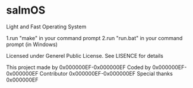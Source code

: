 # salmOS
Light and Fast Operating System

1.run "make" in your command prompt
2.run "run.bat" in your command prompt (in Windows)

Licensed under Generel Public License.
See LISENCE for details

This project made by 0x000000EF-0x000000EF
Coded by 0x000000EF-0x000000EF
Contributor 0x000000EF-0x000000EF
Special thanks 0x000000EF
